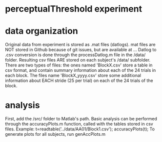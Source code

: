 # perceptualThreshold experiment

# data organization
Original data from experiment is stored as .mat files (datlogs). mat files are NOT stored in Github because of git issues, but are available at ...
Datlog to .csv conversion is done through the processDatlog.m file in the /data/ folder. Resulting csv files ARE stored on each subject's /data/ subfolder. There are two types of files: the ones named 'BlockX.csv' store a table in csv format, and contain summary information about each of the 24 trials in each block. The files name 'BlockX_yyyy.csv' store some additional information about EACH stride (25 per trial) on each of the 24 trials of the block.

# analysis
First, add the /src/ folder to Matlab's path.
Basic analysis can be performed through the accuracyPlots.m function, called with the tables stored in csv files. 
Example: t=readtable('../data/AA01/Block1.csv'); accuracyPlots(t);
To generate plots for all subjects, run genAccPlots.m


